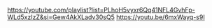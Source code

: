 https://youtube.com/playlist?list=PLhoH5vyxr6Qq41NFL4GvhFp-WLd5xzIzZ&si=Gew4AkXLadv30sQ5
https://youtu.be/6mxWayq-s9I
